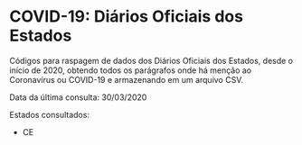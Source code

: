 # COVID-19: Diários Oficiais dos Estados
Códigos para raspagem de dados dos Diários Oficiais dos Estados, desde o início de 2020, obtendo todos os parágrafos onde há menção ao Coronavírus ou COVID-19 e armazenando em um arquivo CSV.

Data da última consulta: 30/03/2020 

Estados consultados:
* CE
